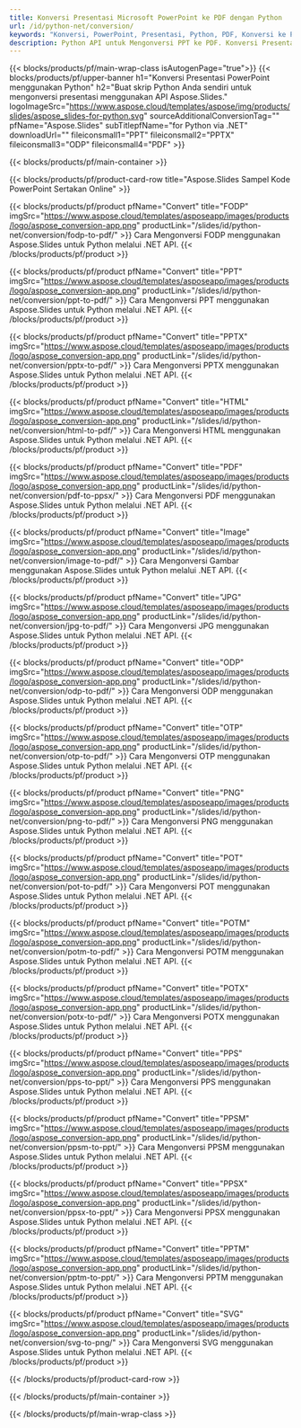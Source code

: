 ```yaml
---
title: Konversi Presentasi Microsoft PowerPoint ke PDF dengan Python
url: /id/python-net/conversion/
keywords: "Konversi, PowerPoint, Presentasi, Python, PDF, Konversi ke PDF, PPT ke PDF"
description: Python API untuk Mengonversi PPT ke PDF. Konversi Presentasi ke JPG, PNG, dan format lain dengan Python.
---
```



{{< blocks/products/pf/main-wrap-class isAutogenPage="true">}}
{{< blocks/products/pf/upper-banner h1="Konversi Presentasi PowerPoint menggunakan Python" h2="Buat skrip Python Anda sendiri untuk mengonversi presentasi menggunakan API Aspose.Slides." logoImageSrc="https://www.aspose.cloud/templates/aspose/img/products/slides/aspose_slides-for-python.svg" sourceAdditionalConversionTag="" pfName="Aspose.Slides" subTitlepfName="for Python via .NET" downloadUrl="" fileiconsmall1="PPT" fileiconsmall2="PPTX" fileiconsmall3="ODP" fileiconsmall4="PDF" >}}

{{< blocks/products/pf/main-container >}}

{{< blocks/products/pf/product-card-row title="Aspose.Slides Sampel Kode PowerPoint Sertakan Online" >}}

{{< blocks/products/pf/product pfName="Convert" title="FODP" imgSrc="https://www.aspose.cloud/templates/asposeapp/images/products/logo/aspose_conversion-app.png" productLink="/slides/id/python-net/conversion/fodp-to-pdf/" >}}
Cara Mengonversi FODP menggunakan Aspose.Slides untuk Python melalui .NET API.
{{< /blocks/products/pf/product >}}

{{< blocks/products/pf/product pfName="Convert" title="PPT" imgSrc="https://www.aspose.cloud/templates/asposeapp/images/products/logo/aspose_conversion-app.png" productLink="/slides/id/python-net/conversion/ppt-to-pdf/" >}}
Cara Mengonversi PPT menggunakan Aspose.Slides untuk Python melalui .NET API.
{{< /blocks/products/pf/product >}}

{{< blocks/products/pf/product pfName="Convert" title="PPTX" imgSrc="https://www.aspose.cloud/templates/asposeapp/images/products/logo/aspose_conversion-app.png" productLink="/slides/id/python-net/conversion/pptx-to-pdf/" >}}
Cara Mengonversi PPTX menggunakan Aspose.Slides untuk Python melalui .NET API.
{{< /blocks/products/pf/product >}}

{{< blocks/products/pf/product pfName="Convert" title="HTML" imgSrc="https://www.aspose.cloud/templates/asposeapp/images/products/logo/aspose_conversion-app.png" productLink="/slides/id/python-net/conversion/html-to-pdf/" >}}
Cara Mengonversi HTML menggunakan Aspose.Slides untuk Python melalui .NET API.
{{< /blocks/products/pf/product >}}

{{< blocks/products/pf/product pfName="Convert" title="PDF" imgSrc="https://www.aspose.cloud/templates/asposeapp/images/products/logo/aspose_conversion-app.png" productLink="/slides/id/python-net/conversion/pdf-to-ppsx/" >}}
Cara Mengonversi PDF menggunakan Aspose.Slides untuk Python melalui .NET API.
{{< /blocks/products/pf/product >}}

{{< blocks/products/pf/product pfName="Convert" title="Image" imgSrc="https://www.aspose.cloud/templates/asposeapp/images/products/logo/aspose_conversion-app.png" productLink="/slides/id/python-net/conversion/image-to-pdf/" >}}
Cara Mengonversi Gambar menggunakan Aspose.Slides untuk Python melalui .NET API.
{{< /blocks/products/pf/product >}}

{{< blocks/products/pf/product pfName="Convert" title="JPG" imgSrc="https://www.aspose.cloud/templates/asposeapp/images/products/logo/aspose_conversion-app.png" productLink="/slides/id/python-net/conversion/jpg-to-pdf/" >}}
Cara Mengonversi JPG menggunakan Aspose.Slides untuk Python melalui .NET API.
{{< /blocks/products/pf/product >}}

{{< blocks/products/pf/product pfName="Convert" title="ODP" imgSrc="https://www.aspose.cloud/templates/asposeapp/images/products/logo/aspose_conversion-app.png" productLink="/slides/id/python-net/conversion/odp-to-pdf/" >}}
Cara Mengonversi ODP menggunakan Aspose.Slides untuk Python melalui .NET API.
{{< /blocks/products/pf/product >}}

{{< blocks/products/pf/product pfName="Convert" title="OTP" imgSrc="https://www.aspose.cloud/templates/asposeapp/images/products/logo/aspose_conversion-app.png" productLink="/slides/id/python-net/conversion/otp-to-pdf/" >}}
Cara Mengonversi OTP menggunakan Aspose.Slides untuk Python melalui .NET API.
{{< /blocks/products/pf/product >}}

{{< blocks/products/pf/product pfName="Convert" title="PNG" imgSrc="https://www.aspose.cloud/templates/asposeapp/images/products/logo/aspose_conversion-app.png" productLink="/slides/id/python-net/conversion/png-to-pdf/" >}}
Cara Mengonversi PNG menggunakan Aspose.Slides untuk Python melalui .NET API.
{{< /blocks/products/pf/product >}}

{{< blocks/products/pf/product pfName="Convert" title="POT" imgSrc="https://www.aspose.cloud/templates/asposeapp/images/products/logo/aspose_conversion-app.png" productLink="/slides/id/python-net/conversion/pot-to-pdf/" >}}
Cara Mengonversi POT menggunakan Aspose.Slides untuk Python melalui .NET API.
{{< /blocks/products/pf/product >}}

{{< blocks/products/pf/product pfName="Convert" title="POTM" imgSrc="https://www.aspose.cloud/templates/asposeapp/images/products/logo/aspose_conversion-app.png" productLink="/slides/id/python-net/conversion/potm-to-pdf/" >}}
Cara Mengonversi POTM menggunakan Aspose.Slides untuk Python melalui .NET API.
{{< /blocks/products/pf/product >}}

{{< blocks/products/pf/product pfName="Convert" title="POTX" imgSrc="https://www.aspose.cloud/templates/asposeapp/images/products/logo/aspose_conversion-app.png" productLink="/slides/id/python-net/conversion/potx-to-pdf/" >}}
Cara Mengonversi POTX menggunakan Aspose.Slides untuk Python melalui .NET API.
{{< /blocks/products/pf/product >}}

{{< blocks/products/pf/product pfName="Convert" title="PPS" imgSrc="https://www.aspose.cloud/templates/asposeapp/images/products/logo/aspose_conversion-app.png" productLink="/slides/id/python-net/conversion/pps-to-ppt/" >}}
Cara Mengonversi PPS menggunakan Aspose.Slides untuk Python melalui .NET API.
{{< /blocks/products/pf/product >}}

{{< blocks/products/pf/product pfName="Convert" title="PPSM" imgSrc="https://www.aspose.cloud/templates/asposeapp/images/products/logo/aspose_conversion-app.png" productLink="/slides/id/python-net/conversion/ppsm-to-ppt/" >}}
Cara Mengonversi PPSM menggunakan Aspose.Slides untuk Python melalui .NET API.
{{< /blocks/products/pf/product >}}

{{< blocks/products/pf/product pfName="Convert" title="PPSX" imgSrc="https://www.aspose.cloud/templates/asposeapp/images/products/logo/aspose_conversion-app.png" productLink="/slides/id/python-net/conversion/ppsx-to-ppt/" >}}
Cara Mengonversi PPSX menggunakan Aspose.Slides untuk Python melalui .NET API.
{{< /blocks/products/pf/product >}}

{{< blocks/products/pf/product pfName="Convert" title="PPTM" imgSrc="https://www.aspose.cloud/templates/asposeapp/images/products/logo/aspose_conversion-app.png" productLink="/slides/id/python-net/conversion/pptm-to-ppt/" >}}
Cara Mengonversi PPTM menggunakan Aspose.Slides untuk Python melalui .NET API.
{{< /blocks/products/pf/product >}}

{{< blocks/products/pf/product pfName="Convert" title="SVG" imgSrc="https://www.aspose.cloud/templates/asposeapp/images/products/logo/aspose_conversion-app.png" productLink="/slides/id/python-net/conversion/svg-to-png/" >}}
Cara Mengonversi SVG menggunakan Aspose.Slides untuk Python melalui .NET API.
{{< /blocks/products/pf/product >}}

{{< /blocks/products/pf/product-card-row >}}

{{< /blocks/products/pf/main-container >}}
    
{{< /blocks/products/pf/main-wrap-class >}}